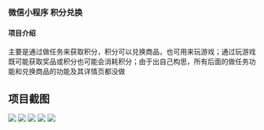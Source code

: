### 微信小程序 积分兑换

#### 项目介绍
主要是通过做任务来获取积分，积分可以兑换商品，也可用来玩游戏；通过玩游戏既可能获取奖品或积分也可能会消耗积分；由于出自己构思，所有后面的做任务功能和兑换商品的功能及其详情页都没做

## 项目截图

![](https://github.com/Mynameisfwk/wechat-app-vivo/blob/master/souces/01.png)
![](https://github.com/Mynameisfwk/wechat-app-vivo/blob/master/souces/02.png)
![](https://github.com/Mynameisfwk/wechat-app-vivo/blob/master/souces/03.png)
![](https://github.com/Mynameisfwk/wechat-app-vivo/blob/master/souces/04.png)
![](https://github.com/Mynameisfwk/wechat-app-vivo/blob/master/souces/05.png)